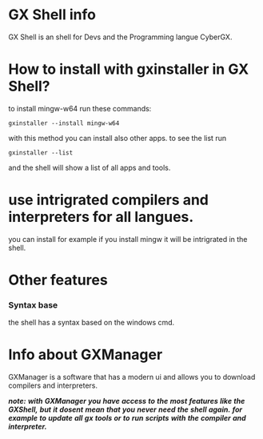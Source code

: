 # GX Shell info

GX Shell is an shell for Devs and the Programming langue CyberGX.

# How to install with gxinstaller in GX Shell?

to install mingw-w64 run these commands:

    gxinstaller --install mingw-w64

with this method you can install also other apps.
to see the list run

    gxinstaller --list

and the shell will show a list of all apps and tools.

# use intrigrated compilers and interpreters for all langues.

you can install for example if you install mingw it will be intrigrated in the shell.

# Other features

### Syntax base

the shell has a syntax based on the windows cmd.

# Info about GXManager

GXManager is a software that has a modern ui and allows you to download compilers and interpreters.

***note:*** ***with*** ***GXManager*** ***you*** ***have*** ***access*** ***to*** ***the*** ***most*** ***features*** ***like*** ***the*** ***GXShell,*** ***but*** ***it*** ***dosent*** ***mean*** ***that*** ***you*** ***never*** ***need*** ***the*** ***shell*** ***again.*** ***for*** ***example*** ***to*** ***update*** ***all*** ***gx*** ***tools*** ***or*** ***to*** ***run*** ***scripts*** ***with*** ***the*** ***compiler*** ***and*** ***interpreter.*** 



